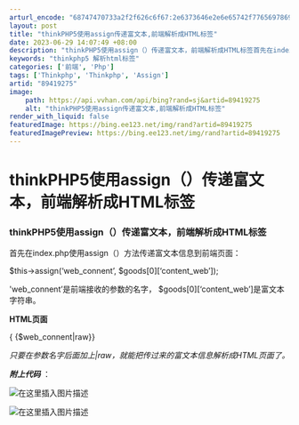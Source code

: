 ```yaml
---
arturl_encode: "68747470733a2f2f626c6f67:2e6373646e2e6e65742f77656978696e5f3339353434393137:2f61727469636c652f64657461696c732f3839343139323735"
layout: post
title: "thinkPHP5使用assign传递富文本,前端解析成HTML标签"
date: 2023-06-29 14:07:49 +08:00
description: "thinkPHP5使用assign（）传递富文本，前端解析成HTML标签首先在index.php使用"
keywords: "thinkphp5 解析html标签"
categories: ['前端', 'Php']
tags: ['Thinkphp', 'Thinkphp', 'Assign']
artid: "89419275"
image:
    path: https://api.vvhan.com/api/bing?rand=sj&artid=89419275
    alt: "thinkPHP5使用assign传递富文本,前端解析成HTML标签"
render_with_liquid: false
featuredImage: https://bing.ee123.net/img/rand?artid=89419275
featuredImagePreview: https://bing.ee123.net/img/rand?artid=89419275
---
```


# thinkPHP5使用assign（）传递富文本，前端解析成HTML标签

### thinkPHP5使用assign（）传递富文本，前端解析成HTML标签

首先在index.php使用assign（）方法传递富文本信息到前端页面：
  
$this->assign(‘web\_connent’, $goods[0][‘content\_web’]);
  
'web\_connent’是前端接收的参数的名字， $goods[0][‘content\_web’]是富文本字符串。

**HTML页面**

{
{$web\_connent|raw}}
  
*只要在参数名字后面加上|raw，就能把传过来的富文本信息解析成HTML页面了。*

***附上代码***
：
  
![在这里插入图片描述](https://i-blog.csdnimg.cn/blog_migrate/c58a2d8b009624161f4753ed212dbf6f.png)
  
![在这里插入图片描述](https://i-blog.csdnimg.cn/blog_migrate/6bb1778668e0121b7ad1a5d1d443c6e9.png)